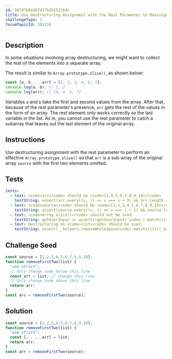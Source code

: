 ```yaml
---
id: 587d7b8a367417b2b2512b4c
title: Use Destructuring Assignment with the Rest Parameter to Reassign Array Elements
challengeType: 1
forumTopicId: 301218
---
```


## Description

<section id='description'>

In some situations involving array destructuring, we might want to collect the rest of the elements into a separate array.

The result is similar to `Array.prototype.slice()`, as shown below:

```js
const [a, b, ...arr] = [1, 2, 3, 4, 5, 7];
console.log(a, b); // 1, 2
console.log(arr); // [3, 4, 5, 7]
```

Variables `a` and `b` take the first and second values from the array. After that, because of the rest parameter's presence, `arr` gets the rest of the values in the form of an array. The rest element only works correctly as the last variable in the list. As in, you cannot use the rest parameter to catch a subarray that leaves out the last element of the original array.

</section>

## Instructions

<section id='instructions'>

Use destructuring assignment with the rest parameter to perform an effective `Array.prototype.slice()` so that `arr` is a sub-array of the original array `source` with the first two elements omitted.

</section>

## Tests

<section id='tests'>

```yml
tests:
  - text: <code>arr</code> should be <code>[3,4,5,6,7,8,9,10]</code>
    testString: assert(arr.every((v, i) => v === i + 3) && arr.length === 8);
  - text: <code>source</code> should be <code>[1,2,3,4,5,6,7,8,9,10]</code>
    testString: assert(source.every((v, i) => v === i + 1) && source.length === 10);
  - text: <code>Array.slice()</code> should not be used.
    testString: getUserInput => assert(!getUserInput('index').match(/slice/g));
  - text: Destructuring on <code>list</code> should be used.
    testString: assert(__helpers.removeWhiteSpace(code).match(/\[(([_$a-z]\w*)?,){1,}\.\.\.arr\]=list/i));

```

</section>

## Challenge Seed

<section id='challengeSeed'>

<div id='js-seed'>

```js
const source = [1,2,3,4,5,6,7,8,9,10];
function removeFirstTwo(list) {
  "use strict";
  // Only change code below this line
  const arr = list; // Change this line
  // Only change code above this line
  return arr;
}
const arr = removeFirstTwo(source);

```

</div>

</section>

## Solution

<section id='solution'>

```js
const source = [1,2,3,4,5,6,7,8,9,10];
function removeFirstTwo(list) {
  "use strict";
  const [, , ...arr] = list;
  return arr;
}
const arr = removeFirstTwo(source);
```

</section>
